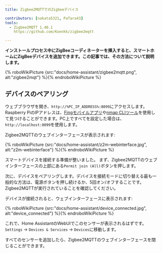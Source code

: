 ```yaml
---
title: Zigbee2MQTTでのZigbeeデバイス

contributors: [nakata5321, PaTara43]
tools:
  - Zigbee2MQTT 1.40.1
    https://github.com/Koenkk/zigbee2mqtt

---
```


**インストールプロセス中にZigBeeコーディネーターを挿入すると、スマートホームにZigBeeデバイスを追加できます。この記事では、その方法について説明します。**

{% roboWikiPicture {src:"docs/home-assistant/zigbee2mqtt.png", alt:"zigbee2mqt"} %}{% endroboWikiPicture %}

## デバイスのペアリング

ウェブブラウザを開き、`http://%PC_IP_ADDRESS%:8099`にアクセスします。Raspberry PiのIPアドレスは、[Fingモバイルアプリ](https://www.fing.com/products)や[nmap CLIツール](https://vitux.com/find-devices-connected-to-your-network-with-nmap/)を使用して見つけることができます。PC上ですべてを設定した場合は、`http://localhost:8099`を使用します。

Zigbee2MQTTのウェブインターフェースが表示されます:


{% roboWikiPicture {src:"docs/home-assistant/z2m-webinterface.jpg", alt:"z2m-webinterface"} %}{% endroboWikiPicture %}


スマートデバイスを接続する準備が整いました。
まず、Zigbee2MQTTのウェブインターフェースの上部にある`Permit join (All)`ボタンを押します。

次に、デバイスをペアリングします。デバイスを接続モードに切り替える最も一般的な方法は、電源ボタンを押し続けるか、5回オン/オフすることです。Zigbee2MQTTが実行されていることを確認してください。

デバイスが接続されると、ウェブインターフェースに表示されます:

{% roboWikiPicture {src:"docs/home-assistant/device_connected.jpg", alt:"device_connected"} %}{% endroboWikiPicture %}

これで、Home AssistantのWebUIでこのセンサーが表示されるはずです。`Settings` -> `Devices & Services` -> `Devices`に移動します。

すべてのセンサーを追加したら、Zigbee2MQTTのウェブインターフェースを閉じることができます。